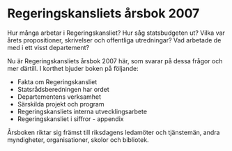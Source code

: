 # Regeringskansliets årsbok 2007

Hur många arbetar i Regeringskansliet? Hur såg statsbudgeten ut? Vilka var årets propositioner, skrivelser och offentliga utredningar? Vad arbetade de med i ett visst departement?

Nu är Regeringskansliets årsbok 2007 här, som svarar på dessa frågor och mer därtill. I korthet bjuder boken på följande:

* Fakta om Regeringskansliet
* Statsrådsberedningen har ordet
* Departementens verksamhet
* Särskilda projekt och program
* Regeringskansliets interna utvecklingsarbete
* Regeringskansliet i siffror - appendix

Årsboken riktar sig främst till riksdagens ledamöter och tjänstemän, andra myndigheter, organisationer, skolor och bibliotek.

